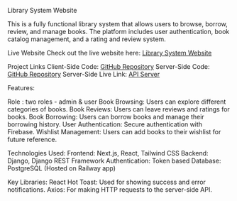 Library System Website

This is a fully functional library system that allows users to browse, borrow, review, and manage books. The platform includes user authentication, book catalog management, and a rating and review system.

Live Website
Check out the live website here: [Library System Website](https://library-system-client.vercel.app/)

Project Links
Client-Side Code: [GitHub Repository](https://github.com/Mahbub2001/Library-System-Client)
Server-Side Code: [GitHub Repository](https://github.com/Mahbub2001/Library-System-Server)
Server-Side Live Link: [API Server](https://library-system-server-nine.vercel.app/)

Features:

Role : two roles - admin & user
Book Browsing: Users can explore different categories of books.
Book Reviews: Users can leave reviews and ratings for books.
Book Borrowing: Users can borrow books and manage their borrowing history.
User Authentication: Secure authentication with Firebase.
Wishlist Management: Users can add books to their wishlist for future reference.

Technologies Used:
Frontend: Next.js, React, Tailwind CSS
Backend: Django, Django REST Framework
Authentication: Token based
Database: PostgreSQL (Hosted on Railway app)

Key Libraries:
React Hot Toast: Used for showing success and error notifications.
Axios: For making HTTP requests to the server-side API.